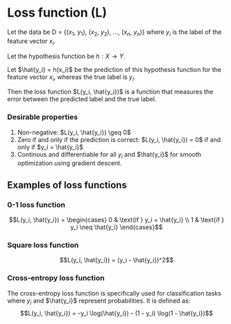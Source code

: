 # Loss function (L)
Let the data be D = {($x_1$, $y_1$), ($x_2$, $y_2$), ..., ($x_n$, $y_n$)}
where $y_i$ is the label of the feature vector $x_i$.

Let the hypothesis function be $h: X \to Y$.

Let $\hat{y_i} = h(x_i)$ be the prediction of this hypothesis function for the feature vector $x_i$, whereas the true label is $y_i$.

Then the loss function $L(y_i, \hat{y_i})$ is a function that measures the error between the predicted label and the true label.

### Desirable properties
1. Non-negative: $L(y_i, \hat{y_i}) \geq 0$
2. Zero if and only if the prediction is correct: $L(y_i, \hat{y_i}) = 0$ if and only if $y_i = \hat{y_i}$
3. Continous and differentiable for all $y_i$ and $\hat{y_i}$ for smooth optimization using gradient descent.

## Examples of loss functions

### 0-1 loss function
$$L(y_i, \hat{y_i}) = \begin{cases} 
0 & \text{if } y_i = \hat{y_i} \\
1 & \text{if } y_i \neq \hat{y_i}
\end{cases}$$

### Square loss function
$$L(y_i, \hat{y_i}) = (y_i - \hat{y_i})^2$$

### Cross-entropy loss function
The cross-entropy loss function is specifically used for classification tasks where $y_i$ and $\hat{y_i}$ represent probabilities. It is defined as:
$$L(y_i, \hat{y_i}) = -y_i \log(\hat{y_i}) - (1 - y_i) \log(1 - \hat{y_i})$$

